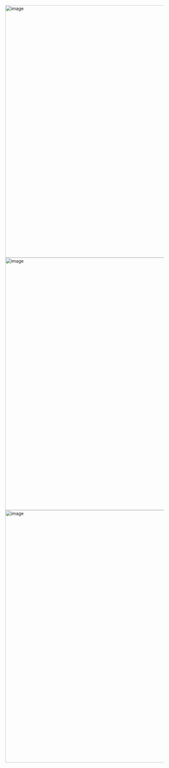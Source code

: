 
<img width="800" alt="image" src="https://github.com/kimIHNiCole/beHit_new/assets/142763051/2b41f81e-dd75-4d44-828e-d8c88723e3d0">
<img width="800" alt="image" src="https://github.com/kimIHNiCole/beHit_new/assets/142763051/2a21e25f-04e0-4b37-9ad8-5cf263b63f84">
<img width="800" alt="image" src="https://github.com/kimIHNiCole/beHit_new/assets/142763051/8f2b3488-efa5-4ac2-94a9-b6c9ae7840dc">


